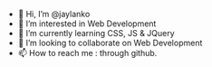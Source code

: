 - 👋 Hi, I’m @jaylanko
- 👀 I’m interested in Web Development
- 🌱 I’m currently learning CSS, JS & JQuery
- 💞️ I’m looking to collaborate on Web Development
- 📫 How to reach me : through github.

<!---
jaylanko/jaylanko is a ✨ special ✨ repository because its `README.md` (this file) appears on your GitHub profile.
You can click the Preview link to take a look at your changes.
--->
